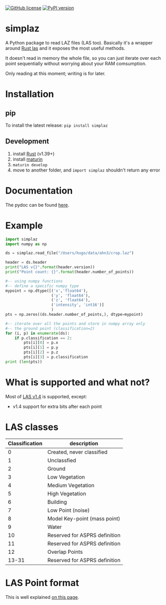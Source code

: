 

[![GitHub license](https://img.shields.io/github/license/hugoledoux/simplaz)](https://github.com/hugoledoux/simplaz/blob/master/LICENSE) [![PyPI version](https://badge.fury.io/py/simplaz.svg)](https://pypi.org/project/simplaz/)

simplaz
=======

A Python package to read LAZ files (LAS too).
Basically it's a wrapper around [Rust las](https://docs.rs/las) and it exposes the most useful methods.

It doesn't read in memory the whole file, so you can just iterate over each point sequentially without worrying about your RAM comsumption.

Only reading at this moment; writing is for later.


Installation
============

pip
---

To install the latest release: `pip install simplaz`


Development
-----------

  1. install [Rust](https://www.rust-lang.org/) (v1.39+)
  2. install [maturin](https://github.com/PyO3/maturin) 
  3. `maturin develop`
  4. move to another folder, and `import simplaz` shouldn't return any error


Documentation
=============

The pydoc can be found [here](https://hugoledoux.github.io/simplaz/).


Example
=======

```python
import simplaz
import numpy as np

ds = simplaz.read_file("/Users/hugo/data/ahn3/crop.laz")

header = ds.header
print("LAS v{}".format(header.version))
print("Point count: {}".format(header.number_of_points))

#-- using numpy functions
#-- define a specific numpy type
mypoint = np.dtype([('x','float64'), 
                    ('y', 'float64'), 
                    ('z', 'float64'), 
                    ('intensity', 'int16')]
                    ) 
pts = np.zeros((ds.header.number_of_points,), dtype=mypoint)

#-- iterate over all the points and store in numpy array only 
#-- the ground point (classification=2)
for (i, p) in enumerate(ds):
    if p.classification == 2:
        pts[i][0] = p.x
        pts[i][1] = p.y
        pts[i][2] = p.z
        pts[i][3] = p.classification
print (len(pts))
```


What is supported and what not?
===============================

Most of [LAS v1.4](https://www.asprs.org/wp-content/uploads/2010/12/LAS_1_4_r13.pdf) is supported, except:

 - v1.4 support for extra bits after each point
 


LAS classes
===========

| Classification | description                   | 
| -------------- | ----------------------------- |
|  0             | Created, never classified     |
|  1             | Unclassfied                   |
|  2             | Ground                        |
|  3             | Low Vegetation                |
|  4             | Medium Vegetation             |
|  5             | High Vegetation               |
|  6             | Building                      |
|  7             | Low Point (noise)             |
|  8             | Model Key-point (mass point)  |
|  9             | Water                         |
| 10             | Reserved for ASPRS definition |
| 11             | Reserved for ASPRS definition |
| 12             | Overlap Points                |
| 13-31          | Reserved for ASPRS definition |


LAS Point format
================

This is well explained [on this page](https://pylas.readthedocs.io/en/latest/intro.html#point-records).
